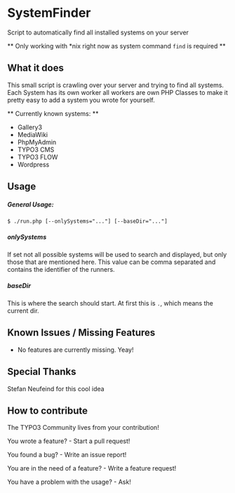 SystemFinder
============

Script to automatically find all installed systems on your server

** Only working with *nix right now as system command `find` is required **

What it does
------------

This small script is crawling over your server and trying to find all systems. Each System has its own worker all workers are own PHP Classes to make it pretty easy to add a system you wrote for yourself.

** Currently known systems: **

* Gallery3
* MediaWiki
* PhpMyAdmin
* TYPO3 CMS
* TYPO3 FLOW
* Wordpress

Usage
---

##### General Usage:

    $ ./run.php [--onlySystems="..."] [--baseDir="..."]

##### onlySystems

If set not all possible systems will be used to search and displayed, but only those that are mentioned here. This value can be comma separated and contains the identifier of the runners.

##### baseDir

This is where the search should start. At first this is `.`, which means the current dir.

Known Issues / Missing Features
---

* No features are currently missing. Yeay!


Special Thanks
---

Stefan Neufeind for this cool idea


How to contribute
-----------------
The TYPO3 Community lives from your contribution!

You wrote a feature? - Start a pull request!

You found a bug? - Write an issue report!

You are in the need of a feature? - Write a feature request!

You have a problem with the usage? - Ask!
